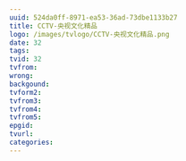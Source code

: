 ```yaml
---
uuid: 524da0ff-8971-ea53-36ad-73dbe1133b27
title: CCTV-央视文化精品
logo: /images/tvlogo/CCTV-央视文化精品.png
date: 32
tags:
tvid: 32
tvfrom:
wrong:
backgound:
tvform2:
tvfrom3:
tvfrom4:
tvfrom5:
epgid:
tvurl:
categories:
---
```

